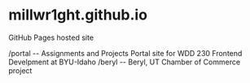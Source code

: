 # millwr1ght.github.io
GitHub Pages hosted site

/portal -- Assignments and Projects Portal site for WDD 230 Frontend Develpment at BYU-Idaho
/beryl -- Beryl, UT Chamber of Commerce project